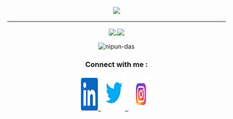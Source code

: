 <!-- HeaderImage -->
<p align="center">
  <img src="https://raw.githubusercontent.com/Nipun-Das/Nipun-Das/main/images/Header_Image.png" width="900"/>
</p>  
<hr>

</p>   
<p align="center">
<a href="https://github.com/nipun-das/github-readme-stats">
  <img align="center" src="https://github-readme-stats.vercel.app/api?username=nipun-das&theme=default&show_icons=true&hide=issues,contribs" />
</a>
<a href="https://github.com/nipun-das/github-readme-stats">
  <img align="center" src="https://github-readme-stats.vercel.app/api/top-langs/?username=nipun-das&layout=compact&langs_count=10" />
</a>

<p align="center""><img align="center" src="https://github-readme-streak-stats.herokuapp.com/?user=nipun-das&" alt="nipun-das" /></p>
</p>



<!-- Connect -->
### <h3 align="middle">Connect with me :</h3>
<p align="center">
 <a href="https://www.linkedin.com/in/nipun-das/"><img alt="GitHub" height="75" width="39" src="images/linkedinn.svg">&nbsp;&nbsp;</a>
 <a href="https://twitter.com/nipundas_10/"><img alt="Twitter" height="80" width="51" src="images/twi.svg">&nbsp;&nbsp;</a>
 <a href="https://www.instagram.com/nipun._das/"><img alt="GitHub" height="75" width="51" src="images/insta.svg">
 



     
                      


